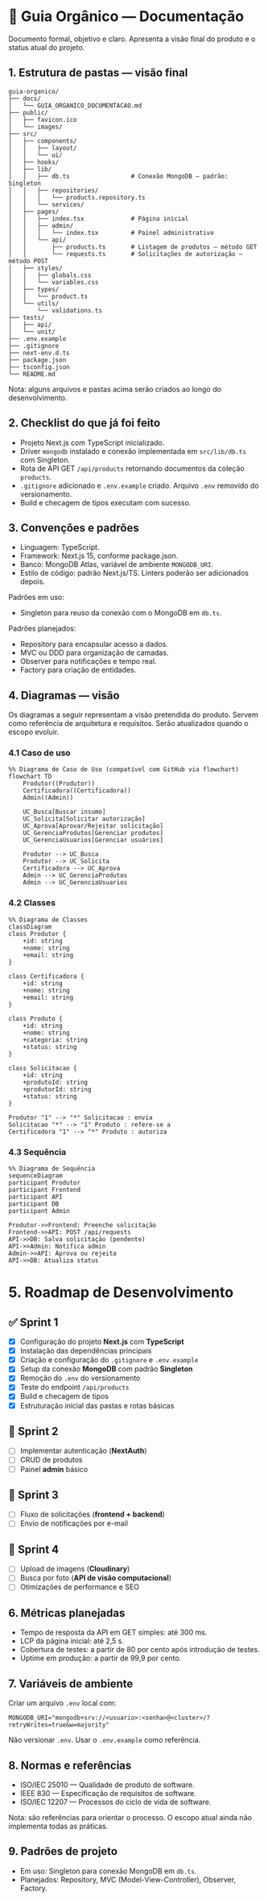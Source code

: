 # 📗 Guia Orgânico — Documentação

Documento formal, objetivo e claro. Apresenta a visão final do produto e o status atual do projeto.

## 1. Estrutura de pastas — visão final

```plaintext
guia-organico/
├── docs/
│   └── GUIA_ORGANICO_DOCUMENTACAO.md
├── public/
│   ├── favicon.ico
│   └── images/
├── src/
│   ├── components/
│   │   ├── layout/
│   │   └── ui/
│   ├── hooks/
│   ├── lib/
│   │   ├── db.ts                 # Conexão MongoDB — padrão: Singleton
│   │   ├── repositories/
│   │   │   └── products.repository.ts
│   │   └── services/
│   ├── pages/
│   │   ├── index.tsx             # Página inicial
│   │   ├── admin/
│   │   │   └── index.tsx         # Painel administrativo
│   │   └── api/
│   │       ├── products.ts       # Listagem de produtos — método GET
│   │       └── requests.ts       # Solicitações de autorização — método POST
│   ├── styles/
│   │   ├── globals.css
│   │   └── variables.css
│   ├── types/
│   │   └── product.ts
│   └── utils/
│       └── validations.ts
├── tests/
│   ├── api/
│   └── unit/
├── .env.example
├── .gitignore
├── next-env.d.ts
├── package.json
├── tsconfig.json
└── README.md
```

Nota: alguns arquivos e pastas acima serão criados ao longo do desenvolvimento.

## 2. Checklist do que já foi feito

- Projeto Next.js com TypeScript inicializado.
- Driver `mongodb` instalado e conexão implementada em `src/lib/db.ts` com Singleton.
- Rota de API GET `/api/products` retornando documentos da coleção `products`.
- `.gitignore` adicionado e `.env.example` criado. Arquivo `.env` removido do versionamento.
- Build e checagem de tipos executam com sucesso.

## 3. Convenções e padrões

- Linguagem: TypeScript.
- Framework: Next.js 15, conforme package.json.
- Banco: MongoDB Atlas, variável de ambiente `MONGODB_URI`.
- Estilo de código: padrão Next.js/TS. Linters poderão ser adicionados depois.

Padrões em uso:

- Singleton para reuso da conexão com o MongoDB em `db.ts`.

Padrões planejados:

- Repository para encapsular acesso a dados.
- MVC ou DDD para organização de camadas.
- Observer para notificações e tempo real.
- Factory para criação de entidades.

## 4. Diagramas — visão

Os diagramas a seguir representam a visão pretendida do produto. Servem como referência de arquitetura e requisitos. Serão atualizados quando o escopo evoluir.

### 4.1 Caso de uso

```mermaid
%% Diagrama de Caso de Uso (compatível com GitHub via flowchart)
flowchart TD
	Produtor((Produtor))
	Certificadora((Certificadora))
	Admin((Admin))

	UC_Busca[Buscar insumo]
	UC_Solicita[Solicitar autorização]
	UC_Aprova[Aprovar/Rejeitar solicitação]
	UC_GerenciaProdutos[Gerenciar produtos]
	UC_GerenciaUsuarios[Gerenciar usuários]

	Produtor --> UC_Busca
	Produtor --> UC_Solicita
	Certificadora --> UC_Aprova
	Admin --> UC_GerenciaProdutos
	Admin --> UC_GerenciaUsuarios
```

### 4.2 Classes

```mermaid
%% Diagrama de Classes
classDiagram
class Produtor {
	+id: string
	+nome: string
	+email: string
}

class Certificadora {
	+id: string
	+nome: string
	+email: string
}

class Produto {
	+id: string
	+nome: string
	+categoria: string
	+status: string
}

class Solicitacao {
	+id: string
	+produtoId: string
	+produtorId: string
	+status: string
}

Produtor "1" --> "*" Solicitacao : envia
Solicitacao "*" --> "1" Produto : refere-se a
Certificadora "1" --> "*" Produto : autoriza
```

### 4.3 Sequência

```mermaid
%% Diagrama de Sequência
sequenceDiagram
participant Produtor
participant Frontend
participant API
participant DB
participant Admin

Produtor->>Frontend: Preenche solicitação
Frontend->>API: POST /api/requests
API->>DB: Salva solicitação (pendente)
API->>Admin: Notifica admin
Admin->>API: Aprova ou rejeita
API->>DB: Atualiza status
```

# 5. Roadmap de Desenvolvimento

## ✅ Sprint 1

- [x] Configuração do projeto **Next.js** com **TypeScript**
- [x] Instalação das dependências principais
- [x] Criação e configuração do `.gitignore` e `.env.example`
- [x] Setup da conexão **MongoDB** com padrão **Singleton**
- [x] Remoção do `.env` do versionamento
- [x] Teste do endpoint `/api/products`
- [x] Build e checagem de tipos
- [x] Estruturação inicial das pastas e rotas básicas

## 📌 Sprint 2

- [ ] Implementar autenticação (**NextAuth**)
- [ ] CRUD de produtos
- [ ] Painel **admin** básico

## 📌 Sprint 3

- [ ] Fluxo de solicitações (**frontend + backend**)
- [ ] Envio de notificações por e-mail

## 📌 Sprint 4

- [ ] Upload de imagens (**Cloudinary**)
- [ ] Busca por foto (**API de visão computacional**)
- [ ] Otimizações de performance e SEO

## 6. Métricas planejadas

- Tempo de resposta da API em GET simples: até 300 ms.
- LCP da página inicial: até 2,5 s.
- Cobertura de testes: a partir de 80 por cento após introdução de testes.
- Uptime em produção: a partir de 99,9 por cento.

## 7. Variáveis de ambiente

Criar um arquivo `.env` local com:

```
MONGODB_URI="mongodb+srv://<usuario>:<senha>@<cluster>/?retryWrites=true&w=majority"
```

Não versionar `.env`. Usar o `.env.example` como referência.

## 8. Normas e referências

- ISO/IEC 25010 — Qualidade de produto de software.
- IEEE 830 — Especificação de requisitos de software.
- ISO/IEC 12207 — Processos do ciclo de vida de software.

Nota: são referências para orientar o processo. O escopo atual ainda não implementa todas as práticas.

## 9. Padrões de projeto

- Em uso: Singleton para conexão MongoDB em `db.ts`.
- Planejados: Repository, MVC (Model-View-Controller), Observer, Factory.
